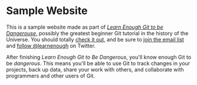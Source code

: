 # Sample Website

This is a sample website made as part of [*Learn Enough Git to be Dangerouse*](https://www.learnenough.com/git-tutorial), possibly the greatest beginner Git tutorial in the history of the Universe. You should totally [check it out](https://www.learnenough.com/git-tutorial), and be sure to [join the email list](https://www.learnenough.com/#email_list) and [follow @learnenough](http://twitter.com/learnenough) on Twitter.

After finishing *Learn Enough Git to Be Dangerous*, you'll know enough Git to be *dangerous*. This means you'll be able to use Git to track changes in your projects, back up data, share your work with others, and collaborate with programmers and other users of Git.